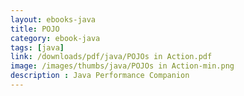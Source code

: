 ```yaml
---
layout: ebooks-java
title: POJO 
category: ebook-java
tags: [java]
link: /downloads/pdf/java/POJOs in Action.pdf 
image: /images/thumbs/java/POJOs in Action-min.png
description : Java Performance Companion 
---
```












